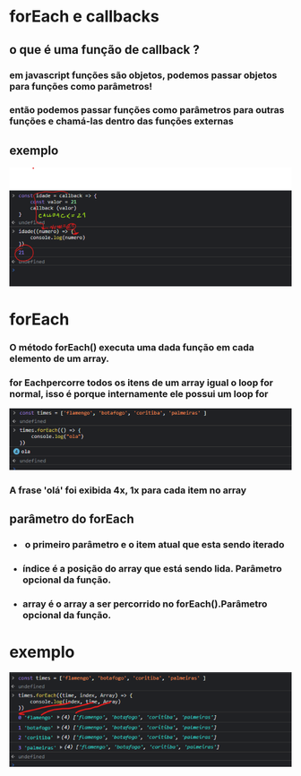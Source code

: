# forEach e callbacks
## o que é uma função de callback ?
### em javascript funções são objetos, podemos passar objetos para funções como parâmetros!
### então podemos passar funções como parâmetros para outras funções e chamá-las dentro das funções externas
## exemplo 
![foto](callback.png)
# forEach
### O método forEach() executa uma dada função em cada elemento de um array.
### for Eachpercorre todos os itens de um array igual o loop for normal, isso é porque internamente ele possui um loop for
![foto](forEach.png)
### A frase 'olá' foi exibida 4x, 1x para cada item no array
## parâmetro do forEach
* ###  o primeiro parâmetro e o item atual que esta sendo iterado
* ### índice é a posição do array que está sendo lida. Parâmetro opcional da função.
* ### array é o array a ser percorrido no forEach().Parâmetro opcional da função.
# exemplo
![foto](exemplo.png )